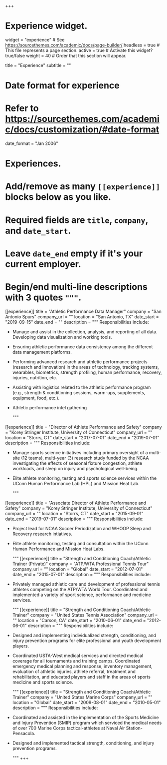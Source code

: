 +++
# Experience widget.
widget = "experience"  # See https://sourcethemes.com/academic/docs/page-builder/
headless = true  # This file represents a page section.
active = true  # Activate this widget? true/false
weight = 40  # Order that this section will appear.

title = "Experience"
subtitle = ""

# Date format for experience
#   Refer to https://sourcethemes.com/academic/docs/customization/#date-format
date_format = "Jan 2006"

# Experiences.
#   Add/remove as many `[[experience]]` blocks below as you like.
#   Required fields are `title`, `company`, and `date_start`.
#   Leave `date_end` empty if it's your current employer.
#   Begin/end multi-line descriptions with 3 quotes `"""`.
[[experience]]
  title = "Athletic Performance Data Manager"
  company = "San Antonio Spurs"
  company_url = ""
  location = "San Antonio, TX"
  date_start = "2019-09-15"
  date_end = ""
  description = """
  Responsibilities include:
  
* Manage and assist in the collection, analysis, and reporting of all data. Developing data visualization and working tools.
* Ensuring athletic performance data consistency among the different data management platforms.
* Performing advanced research and athletic performance projects (research and innovation) in the areas of technology, tracking systems, wearables, biometrics, strength profiling, human performance, recovery, injuries, nutrition, etc.
* Assisting with logistics related to the athletic performance program (e.g., strength & conditioning sessions, warm-ups, supplements, equipment, food, etc.).
* Athletic performance intel gathering

  """

[[experience]]
  title = "Director of Athlete Performance and Safety"
  company = "Korey Stringer Institute, University of Connecticut"
  company_url = ""
  location = "Storrs, CT"
  date_start = "2017-07-01"
  date_end = "2019-07-01"
  description = """
   Responsibilities include:
  
* Manage sports science initiatives including primary oversight of a multi-site (12 teams), multi-year (3)
research study funded by the NCAA investigating the effects of seasonal fixture congestion, athlete
workloads, and sleep on injury and psychological well-being.
* Elite athlete monitoring, testing and sports science services within the UConn Human Performance Lab
(HPL) and Mission Heat Lab.


  """

[[experience]]
  title = "Associate Director of Athlete Performance and Safety"
  company = "Korey Stringer Institute, University of Connecticut"
  company_url = ""
  location = "Storrs, CT"
  date_start = "2015-09-01"
  date_end = "2019-07-01"
  description = """
   Responsibilities include:
  
* Project lead for NCAA Soccer Periodization  and WHOOP Sleep and Recovery research intiatives.
* Elite athlete monitoring, testing and consultation within the UConn Human Performance and Mission
Heat Labs.


  """
[[experience]]
  title = "Strength and Conditioning Coach/Athletic Trainer (Private)"
  company = "ATP/WTA Professional Tennis Tour"
  company_url = ""
  location = "Global"
  date_start = "2012-07-01"
  date_end = "2015-07-01"
  description = """
   Responsibilities include:
  
* Privately managed athletic care and development of professional tennis athletes competing on the
ATP/WTA World Tour. Coordinated and implemented a variety of sport science, performance and
medicine services.


  """
[[experience]]
  title = "Strength and Conditioning Coach/Athletic Trainer"
  company = "United States Tennis Association"
  company_url = ""
  location = "Carson, CA"
  date_start = "2010-06-01"
  date_end = "2012-06-01"
  description = """
   Responsibilities include:
  
* Designed and implementing individualized strength, conditioning, and injury prevention programs for
elite professional and youth development players.
* Coordinated USTA-West medical services and directed medical coverage for all tournaments and
training camps. Coordinated emergency medical planning and response, inventory management,
evaluation of athletic injuries, athlete referral, treatment and rehabilitation, and educated players and
staff in the areas of sports medicine and sports science.


  """
[[experience]]
  title = "Strength and Conditioning Coach/Athletic Trainer"
  company = "United States Marine Corps"
  company_url = ""
  location = "Global"
  date_start = "2009-08-01"
  date_end = "2010-05-01"
  description = """
   Responsibilities include:
  
* Coordinated and assisted in the implementation of the Sports Medicine and Injury Prevention (SMIP)
program which serviced the medical needs of over 700 Marine Corps tactical-athletes at Naval Air
Station-Pensacola.
* Designed and implemented tactical strength, conditioning, and injury prevention programs.


  """
+++
